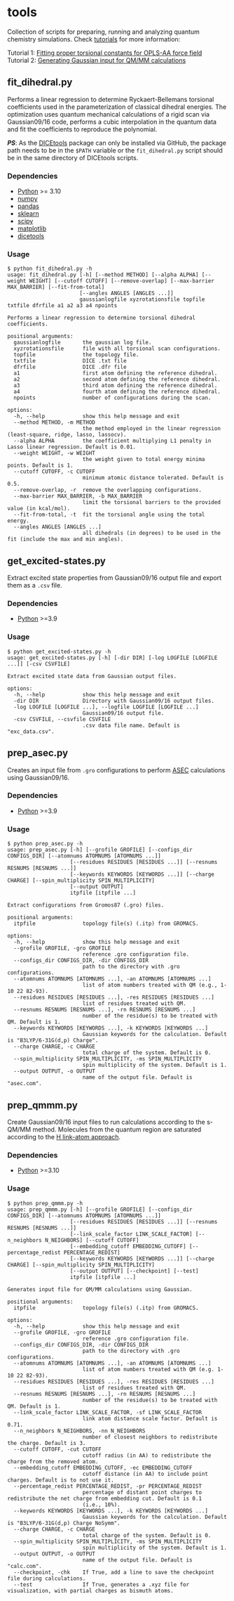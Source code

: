 # tools
Collection of scripts for preparing, running and analyzing quantum chemistry simulations. Check [tutorials](https://github.com/rafaelbicudo/tools/blob/main/tutorials/) for more information:

Tutorial 1: [Fitting proper torsional constants for OPLS-AA force field](https://github.com/rafaelbicudo/tools/blob/main/tutorials/fit_dihedral.md)  
Tutorial 2: [Generating Gaussian input for QM/MM calculations](https://github.com/rafaelbicudo/tools/blob/main/tutorials/prep_qmmm.md)  

## fit_dihedral.py

Performs a linear regression to determine Ryckaert-Bellemans torsional coefficients used in the parameterization of classical dihedral energies. The optimization uses quantum mechanical calculations of a rigid scan via Gaussian09/16 code, performs a cubic interpolation in the quantum data and fit the coefficients to reproduce the polynomial. 

**_PS_**: As the [DICEtools](https://github.com/hmcezar/dicetools) package can only be installed via GitHub, the package path needs to be in the `$PATH` variable or the `fit_dihedral.py` script should be in the same directory of DICEtools scripts.

### Dependencies
* [Python](https://scikit-learn.org/stable/index.html) >= 3.10
* [numpy](https://numpy.org)
* [pandas](https://pandas.pydata.org)
* [sklearn](https://scikit-learn.org/stable/index.html)
* [scipy](https://scipy.org)
* [matplotlib](https://matplotlib.org)
* [dicetools](https://github.com/hmcezar/dicetools)

### Usage
```
$ python fit_dihedral.py -h
usage: fit_dihedral.py [-h] [--method METHOD] [--alpha ALPHA] [--weight WEIGHT] [--cutoff CUTOFF] [--remove-overlap] [--max-barrier MAX_BARRIER] [--fit-from-total]
                       [--angles ANGLES [ANGLES ...]]
                       gaussianlogfile xyzrotationsfile topfile txtfile dfrfile a1 a2 a3 a4 npoints

Performs a linear regression to determine torsional dihedral coefficients.

positional arguments:
  gaussianlogfile       the gaussian log file.
  xyzrotationsfile      file with all torsional scan configurations.
  topfile               the topology file.
  txtfile               DICE .txt file
  dfrfile               DICE .dfr file
  a1                    first atom defining the reference dihedral.
  a2                    second atom defining the reference dihedral.
  a3                    third atom defining the reference dihedral.
  a4                    fourth atom defining the reference dihedral.
  npoints               number of configurations during the scan.

options:
  -h, --help            show this help message and exit
  --method METHOD, -m METHOD
                        the method employed in the linear regression (least-square, ridge, lasso, lassocv).
  --alpha ALPHA         the coefficient multiplying L1 penalty in Lasso linear regression. Default is 0.01.
  --weight WEIGHT, -w WEIGHT
                        the weight given to total energy minima points. Default is 1.
  --cutoff CUTOFF, -c CUTOFF
                        minimum atomic distance tolerated. Default is 0.5.
  --remove-overlap, -r  remove the overlapping configurations.
  --max-barrier MAX_BARRIER, -b MAX_BARRIER
                        limit the torsional barriers to the provided value (in kcal/mol).
  --fit-from-total, -t  fit the torsional angle using the total energy.
  --angles ANGLES [ANGLES ...]
                        all dihedrals (in degrees) to be used in the fit (include the max and min angles).
```

## get_excited-states.py
Extract excited state properties from Gaussian09/16 output file and export them as a `.csv` file. 

### Dependencies
* [Python](https://scikit-learn.org/stable/index.html) >=3.9

### Usage
```
$ python get_excited-states.py -h
usage: get_excited-states.py [-h] [-dir DIR] [-log LOGFILE [LOGFILE ...]] [-csv CSVFILE]

Extract excited state data from Gaussian output files.

options:
  -h, --help            show this help message and exit
  -dir DIR              Directory with Gaussian09/16 output files.
  -log LOGFILE [LOGFILE ...], --logfile LOGFILE [LOGFILE ...]
                        Gaussian09/16 output file.
  -csv CSVFILE, --csvfile CSVFILE
                        .csv data file name. Default is "exc_data.csv".
```

## prep_asec.py
Creates an input file from `.gro` configurations to perform [ASEC](https://doi.org/10.1016/j.cplett.2007.02.012) calculations using Gaussian09/16.

### Dependencies
* [Python](https://scikit-learn.org/stable/index.html) >=3.9

### Usage
```
$ python prep_asec.py -h
usage: prep_asec.py [-h] [--grofile GROFILE] [--configs_dir CONFIGS_DIR] [--atomnums ATOMNUMS [ATOMNUMS ...]]
                    [--residues RESIDUES [RESIDUES ...]] [--resnums RESNUMS [RESNUMS ...]]
                    [--keywords KEYWORDS [KEYWORDS ...]] [--charge CHARGE] [--spin_multiplicity SPIN_MULTIPLICITY]
                    [--output OUTPUT]
                    itpfile [itpfile ...]

Extract configurations from Gromos87 (.gro) files.

positional arguments:
  itpfile               topology file(s) (.itp) from GROMACS.

options:
  -h, --help            show this help message and exit
  --grofile GROFILE, -gro GROFILE
                        reference .gro configuration file.
  --configs_dir CONFIGS_DIR, -dir CONFIGS_DIR
                        path to the directory with .gro configurations.
  --atomnums ATOMNUMS [ATOMNUMS ...], -an ATOMNUMS [ATOMNUMS ...]
                        list of atom numbers treated with QM (e.g., 1-10 22 82-93).
  --residues RESIDUES [RESIDUES ...], -res RESIDUES [RESIDUES ...]
                        list of residues treated with QM.
  --resnums RESNUMS [RESNUMS ...], -rn RESNUMS [RESNUMS ...]
                        number of the residue(s) to be treated with QM. Default is 1.
  --keywords KEYWORDS [KEYWORDS ...], -k KEYWORDS [KEYWORDS ...]
                        Gaussian keywords for the calculation. Default is "B3LYP/6-31G(d,p) Charge".
  --charge CHARGE, -c CHARGE
                        total charge of the system. Default is 0.
  --spin_multiplicity SPIN_MULTIPLICITY, -ms SPIN_MULTIPLICITY
                        spin multiplicity of the system. Default is 1.
  --output OUTPUT, -o OUTPUT
                        name of the output file. Default is "asec.com".
```

## prep_qmmm.py
Create Gaussian09/16 input files to run calculations according to the s-QM/MM method. Molecules from the quantum region are saturated according to the [H link-atom approach](https://doi.org/10.1002/anie.200802019).

### Dependencies
* [Python](https://scikit-learn.org/stable/index.html) >=3.10

### Usage
```
$ python prep_qmmm.py -h
usage: prep_qmmm.py [-h] [--grofile GROFILE] [--configs_dir CONFIGS_DIR] [--atomnums ATOMNUMS [ATOMNUMS ...]]
                    [--residues RESIDUES [RESIDUES ...]] [--resnums RESNUMS [RESNUMS ...]]
                    [--link_scale_factor LINK_SCALE_FACTOR] [--n_neighbors N_NEIGHBORS] [--cutoff CUTOFF]
                    [--embedding_cutoff EMBEDDING_CUTOFF] [--percentage_redist PERCENTAGE_REDIST]
                    [--keywords KEYWORDS [KEYWORDS ...]] [--charge CHARGE] [--spin_multiplicity SPIN_MULTIPLICITY]
                    [--output OUTPUT] [--checkpoint] [--test]
                    itpfile [itpfile ...]

Generates input file for QM/MM calculations using Gaussian.

positional arguments:
  itpfile               topology file(s) (.itp) from GROMACS.

options:
  -h, --help            show this help message and exit
  --grofile GROFILE, -gro GROFILE
                        reference .gro configuration file.
  --configs_dir CONFIGS_DIR, -dir CONFIGS_DIR
                        path to the directory with .gro configurations.
  --atomnums ATOMNUMS [ATOMNUMS ...], -an ATOMNUMS [ATOMNUMS ...]
                        list of atom numbers treated with QM (e.g. 1-10 22 82-93).
  --residues RESIDUES [RESIDUES ...], -res RESIDUES [RESIDUES ...]
                        list of residues treated with QM.
  --resnums RESNUMS [RESNUMS ...], -rn RESNUMS [RESNUMS ...]
                        number of the residue(s) to be treated with QM. Default is 1.
  --link_scale_factor LINK_SCALE_FACTOR, -sf LINK_SCALE_FACTOR
                        link atom distance scale factor. Default is 0.71.
  --n_neighbors N_NEIGHBORS, -nn N_NEIGHBORS
                        number of closest neighbors to redistribute the charge. Default is 3.
  --cutoff CUTOFF, -cut CUTOFF
                        cutoff radius (in AA) to redistribute the charge from the removed atom.
  --embedding_cutoff EMBEDDING_CUTOFF, -ec EMBEDDING_CUTOFF
                        cutoff distance (in AA) to include point charges. Default is to not use it.
  --percentage_redist PERCENTAGE_REDIST, -pr PERCENTAGE_REDIST
                        percentage of distant point charges to redistribute the net charge from embedding cut. Default is 0.1
                        (i.e., 10%).
  --keywords KEYWORDS [KEYWORDS ...], -k KEYWORDS [KEYWORDS ...]
                        Gaussian keywords for the calculation. Default is "B3LYP/6-31G(d,p) Charge NoSymm".
  --charge CHARGE, -c CHARGE
                        total charge of the system. Default is 0.
  --spin_multiplicity SPIN_MULTIPLICITY, -ms SPIN_MULTIPLICITY
                        spin multiplicity of the system. Default is 1.
  --output OUTPUT, -o OUTPUT
                        name of the output file. Default is "calc.com".
  --checkpoint, -chk    If True, add a line to save the checkpoint file during calculations.
  --test                If True, generates a .xyz file for visualization, with partial charges as bismuth atoms.
```
